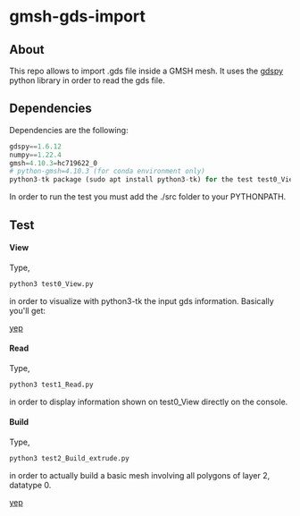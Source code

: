 # gmsh-gds-import


## About
This repo allows to import .gds file inside a GMSH mesh. It uses the [gdspy](https://gdspy.readthedocs.io/en/stable/#) python library in order to read the gds file.

## Dependencies
Dependencies are the following:
```python
gdspy==1.6.12
numpy==1.22.4
gmsh=4.10.3=hc719622_0
# python-gmsh=4.10.3 (for conda environment only)
python3-tk package (sudo apt install python3-tk) for the test test0_View only.
```

In order to run the test you must add the ./src folder to your PYTHONPATH.

## Test

#### View 
Type,

```python
python3 test0_View.py
```
in order to visualize with python3-tk the input gds information. Basically you'll get:

[yep](readme-src/gds_info_test0.png)

#### Read 
Type,

```python
python3 test1_Read.py
```
in order to display information shown on test0_View directly on the console.

#### Build 
Type,

```python
python3 test2_Build_extrude.py
```
in order to actually build a basic mesh involving all polygons of layer 2, datatype 0.


[yep](readme-src/gds_build_test2.png)


